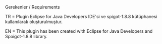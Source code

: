 
Gerekenler / Requirements

TR = Plugin Eclipse for Java Developers IDE'si ve spigot-1.8.8 kütüphanesi kullanılarak oluşturulmuştur.

EN = This plugin has been created with Eclipse for Java Developers and Spoigot-1.8.8 library.
